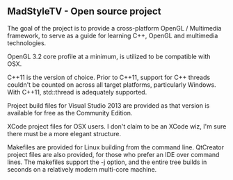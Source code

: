 MadStyleTV - Open source project
--------------------------------
The goal of the project is to provide a cross-platform OpenGL / Multimedia framework, to serve as a guide for learning C++, OpenGL and multimedia technologies.

OpenGL 3.2 core profile at a minimum, is utilized to be compatible with OSX.

C++11 is the version of choice. Prior to C++11, support for C++ threads couldn't be counted on across all target platforms, particularly Windows.  With C++11, std::thread is adequately supported.

Project build files for Visual Studio 2013 are provided as that version is available for free as the Community Edition.  

XCode project files for OSX users.  I don't claim to be an XCode wiz, I'm sure there must be a more elegant structure.

Makefiles are provided for Linux building from the command line. QtCreator project files are also provided, for those who prefer an IDE over command lines.  The makefiles support the -j option, and the entire tree builds in seconds on a relatively modern multi-core machine.

